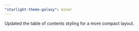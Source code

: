 ```yaml
---
"starlight-theme-galaxy": minor
---
```


Updated the table of contents styling for a more compact layout.
